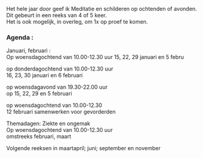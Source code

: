 Het hele jaar door geef ik Meditatie en schilderen op ochtenden of avonden. Dit gebeurt in een reeks van 4 of 5 keer.  
Het is ook mogelijk, in overleg,  om 1x op proef te komen.  



### Agenda  :  

Januari, februari :  
Op woensdagochtend van 10.00-12.30  uur
15, 22, 29 januari en 5 febru  

op donderdagochtend van  10.00-12.30 uur  
16, 23, 30 januari en 6  februari

op woensdagavond van 19.30-22.00 uur  
op 15, 22, 29 en 5 februari

op woensdagochtend van 10.00-12.30  
12 februari  samenwerken voor gevorderden 

Themadagen: Ziekte en ongemak  
Op woensdagochtend van 10.00-12.30 uur  
omstreeks februari, maart

Volgende reeksen in maartapril; juni; september en november  
   




